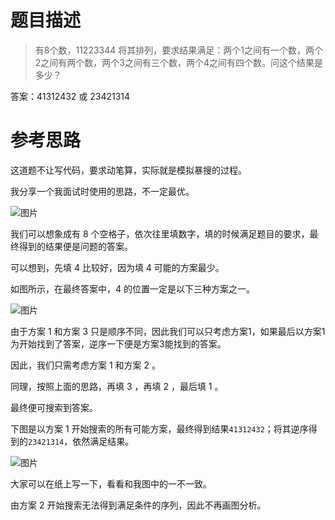 

# 题目描述

> 有8个数，11223344
> 将其排列，要求结果满足：两个1之间有一个数，两个2之间有两个数，两个3之间有三个数，两个4之间有四个数。问这个结果是多少？

答案：41312432 或 23421314

# 参考思路

这道题不让写代码，要求动笔算，实际就是模拟暴搜的过程。

我分享一个我面试时使用的思路，不一定最优。

![图片](https://mmbiz.qpic.cn/mmbiz_png/Cpk65eRgmtj37bAjzib3wvyia8pyWBRQXdPgrLtb0lyPv8ib89lrPf5cewRia5LhhiaNrJnWaCQr7rKib0vdO6ItpHUQ/640?wx_fmt=png&tp=webp&wxfrom=5&wx_lazy=1&wx_co=1)

我们可以想象成有 8 个空格子，依次往里填数字，填的时候满足题目的要求，最终得到的结果便是问题的答案。

可以想到，先填 4 比较好，因为填 4 可能的方案最少。

如图所示，在最终答案中，4 的位置一定是以下三种方案之一。

![图片](https://mmbiz.qpic.cn/mmbiz_png/Cpk65eRgmtj37bAjzib3wvyia8pyWBRQXdaWey7IxzKAW9icNAGESOgEx966a7kJNvyPRCBm1PIALpAScLthAjKPg/640?wx_fmt=png&tp=webp&wxfrom=5&wx_lazy=1&wx_co=1)

由于方案 1 和方案 3 只是顺序不同，因此我们可以只考虑方案1，如果最后以方案1为开始找到了答案，逆序一下便是方案3能找到的答案。

因此，我们只需考虑方案 1 和方案 2 。

同理，按照上面的思路，再填 3 ，再填 2 ，最后填 1 。

最终便可搜索到答案。

下图是以方案 1 开始搜索的所有可能方案，最终得到结果`41312432`；将其逆序得到的`23421314`，依然满足结果。

![图片](https://mmbiz.qpic.cn/mmbiz_png/Cpk65eRgmtj37bAjzib3wvyia8pyWBRQXdia1a6GY6HMxKf7he8HuNS1kDNKofaYlibId6VkJ4deM05GHaOBPxUfeA/640?wx_fmt=png&tp=webp&wxfrom=5&wx_lazy=1&wx_co=1)

大家可以在纸上写一下，看看和我图中的一不一致。

由方案 2 开始搜索无法得到满足条件的序列，因此不再画图分析。